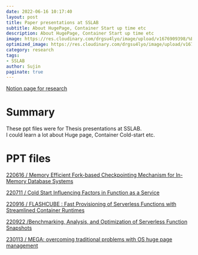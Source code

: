 ```yaml
---
date: 2022-06-16 10:17:40
layout: post
title: Paper presentations at SSLAB
subtitle: About HugePage, Container Start up time etc
description: About HugePage, Container Start up time etc
image: https://res.cloudinary.com/drgsu4lyo/image/upload/v1676909398/%ED%99%94%EB%A9%B4_%EC%BA%A1%EC%B2%98_2023-02-21_010940_mzemnm.jpg
optimized_image: https://res.cloudinary.com/drgsu4lyo/image/upload/v1676909398/%ED%99%94%EB%A9%B4_%EC%BA%A1%EC%B2%98_2023-02-21_010940_mzemnm.jpg
category: research
tags: 
- SSLAB
author: Sujin
paginate: true
---
```


[Notion page for research](https://waterjin.notion.site/Cold-Start-3a28c5ad12194b6b9f8e28a55a3138dd)

<h1>Summary</h1>
These ppt files were for Thesis presentations at SSLAB.<br/>
I could learn a lot about Huge page, Container Cold-start etc.<br/>  

<h1>PPT files</h1>

[220616 / Memory Efficient Fork-based Checkpointing Mechanism for In-Memory Database Systems](https://drive.google.com/file/d/1Mc2X1UcXmeWJAmXMYMb4qAzHW9XpMvyZ/view?usp=sharing)<br/>

[220711 / Cold Start Influencing Factors in Function as a Service](https://docs.google.com/presentation/d/1AGKK0Hax0hDF3EUPpMPeYdThUCDn-2i4M09xkgj1vtU/edit?usp=sharing)<br/>

[220916 / FLASHCUBE : Fast Provisioning of Serverless Functions with Streamlined Container Runtimes](https://docs.google.com/presentation/d/1qpjXZYAajY9ZpU7NSH1dGl75p5_gw5CL8xmaYbhQw-c/edit?usp=sharing)<br/>

[220922 /Benchmarking, Analysis, and Optimization of Serverless Function Snapshots](https://docs.google.com/presentation/d/1d3wfehxgUbBJhlxRJfxRy3I7JtcGpTACrCyT37dZvwU/edit?usp=sharing) <br/>

[230113 / MEGA: overcoming traditional problems with OS huge page management](https://drive.google.com/file/d/1YyuJ4bBwforSioCmExQxHOW0fptuYcOC/view?usp=sharing) <br/>


